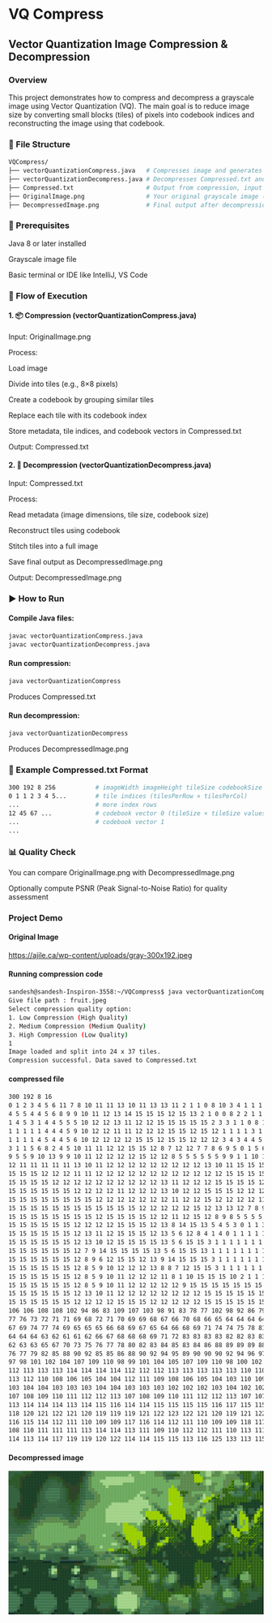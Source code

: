 # VQ Compress

## Vector Quantization Image Compression & Decompression

### Overview 
This project demonstrates how to compress and decompress a grayscale image using Vector Quantization (VQ). The main goal is to reduce image size by converting small blocks (tiles) of pixels into codebook indices and reconstructing the image using that codebook.



### 📁 File Structure
 ```bash
VQCompress/
├── vectorQuantizationCompress.java   # Compresses image and generates Compressed.txt
├── vectorQuantizationDecompress.java # Decompresses Compressed.txt and reconstructs the image
├── Compressed.txt                    # Output from compression, input to decompression
├── OriginalImage.png                 # Your original grayscale image (input for compression)
├── DecompressedImage.png             # Final output after decompression
```


### 🔧 Prerequisites
Java 8 or later installed

Grayscale image file 

Basic terminal or IDE like IntelliJ, VS Code


### 🔁 Flow of Execution
#### 1. 📦 Compression (vectorQuantizationCompress.java)
Input: OriginalImage.png

Process:

Load image

Divide into tiles (e.g., 8×8 pixels)

Create a codebook by grouping similar tiles

Replace each tile with its codebook index

Store metadata, tile indices, and codebook vectors in Compressed.txt

Output: Compressed.txt

#### 2. 🧩 Decompression (vectorQuantizationDecompress.java)
Input: Compressed.txt

Process:

Read metadata (image dimensions, tile size, codebook size)

Reconstruct tiles using codebook

Stitch tiles into a full image

Save final output as DecompressedImage.png

Output: DecompressedImage.png


### ▶️ How to Run
#### Compile Java files:
```bash 
javac vectorQuantizationCompress.java
javac vectorQuantizationDecompress.java
```

#### Run compression:
```bash 
java vectorQuantizationCompress
```
Produces Compressed.txt

#### Run decompression:
```bash 
java vectorQuantizationDecompress
```
Produces DecompressedImage.png


### 🧪 Example Compressed.txt Format
```bash
300 192 8 256           # imageWidth imageHeight tileSize codebookSize
0 1 1 2 3 4 5...        # tile indices (tilesPerRow × tilesPerCol)
...                     # more index rows
12 45 67 ...            # codebook vector 0 (tileSize × tileSize values)
...                     # codebook vector 1
...
```

### 📊 Quality Check
You can compare OriginalImage.png with DecompressedImage.png

Optionally compute PSNR (Peak Signal-to-Noise Ratio) for quality assessment


### Project Demo
#### Original Image
https://ajile.ca/wp-content/uploads/gray-300x192.jpeg

#### Running compression code 
```bash
sandesh@sandesh-Inspiron-3558:~/VQCompress$ java vectorQuantizationCompress 
Give file path : fruit.jpeg
Select compression quality option: 
1. Low Compression (High Quality)
2. Medium Compression (Medium Quality)
3. High Compression (Low Quality)
1
Image loaded and split into 24 x 37 tiles.
Compression successful. Data saved to Compressed.txt
```

#### compressed file 
```bash
300 192 8 16
0 1 2 3 4 5 6 11 7 8 10 11 11 13 10 11 13 13 11 2 1 1 0 8 10 3 4 1 1 1 1 14 15 15 15 8 3 
4 5 5 4 4 5 6 8 9 9 10 11 12 13 14 15 15 15 12 15 13 2 1 0 0 8 2 2 1 1 1 1 6 15 12 10 3 
1 4 5 3 1 4 4 5 5 5 10 12 12 13 11 12 12 15 15 15 15 15 2 3 3 1 1 0 8 10 2 2 6 10 12 5 1 
1 1 1 1 1 4 4 4 5 9 10 12 12 11 11 12 12 12 15 15 12 15 12 1 1 1 1 3 1 0 0 0 0 0 0 0 0 
1 1 1 1 4 5 4 4 5 6 10 12 12 12 12 15 15 12 15 15 12 12 12 3 4 3 4 4 5 1 2 3 3 2 2 3 1 
3 1 1 5 6 8 2 4 5 10 11 11 12 12 15 15 12 8 7 12 12 7 7 8 6 9 5 0 1 5 6 9 5 9 7 0 4 
9 5 5 9 10 13 9 9 10 11 12 12 12 12 15 12 12 8 5 5 5 5 5 5 9 9 1 1 10 11 12 12 11 13 6 14 11 
12 11 11 11 11 11 13 10 11 12 12 12 12 12 12 12 12 12 13 10 11 15 15 15 15 15 15 15 15 15 15 12 12 12 0 9 12 
15 15 15 12 12 12 11 11 12 12 12 12 12 12 12 12 12 12 12 12 15 15 15 15 15 15 15 15 15 15 15 15 12 0 1 5 11 
15 15 15 15 12 12 12 12 12 12 12 12 12 12 13 11 12 12 12 15 15 15 15 12 15 15 12 12 12 12 12 12 15 1 11 5 9 
15 15 15 15 15 15 12 12 12 12 11 12 12 12 13 10 12 12 15 15 15 12 12 12 12 12 12 12 12 13 11 12 12 15 15 13 2 
15 15 15 15 15 15 15 15 12 12 12 12 12 12 12 11 12 12 15 12 12 12 12 11 11 11 13 11 13 8 10 11 10 15 15 15 5 
15 15 15 15 15 15 15 15 15 15 15 15 12 12 12 12 12 15 12 13 13 12 7 8 9 6 8 9 9 5 5 5 9 14 15 15 9 
15 15 15 15 15 15 15 15 12 15 15 15 15 12 12 11 12 15 12 8 9 8 5 5 5 5 4 5 5 4 4 5 5 14 15 15 12 
15 15 15 15 15 15 12 12 12 12 15 15 15 12 13 8 14 15 13 5 4 5 3 0 1 1 3 1 1 1 1 4 4 15 15 15 12 
15 15 15 15 15 15 12 13 11 12 15 15 15 12 13 5 6 12 8 4 1 4 0 1 1 1 1 1 1 1 1 0 1 15 15 15 13 
15 15 15 15 15 15 12 13 10 12 15 15 15 15 13 5 6 15 15 3 1 1 1 1 1 1 1 1 1 1 1 1 1 15 15 0 1 
15 15 15 15 15 15 12 7 9 14 15 15 15 15 13 5 6 15 15 13 1 1 1 1 1 1 1 1 1 1 1 1 14 12 0 15 12 
15 15 15 15 15 15 12 8 9 6 12 15 15 12 13 9 14 15 15 15 3 1 1 1 1 1 1 1 1 1 1 6 12 1 15 15 15 
15 15 15 15 15 15 12 8 5 9 10 12 12 12 13 8 8 7 12 15 15 3 1 1 1 1 1 1 1 1 2 15 8 15 15 15 15 
15 15 15 15 15 15 12 8 5 9 10 11 12 12 12 11 8 1 10 15 15 15 10 2 1 1 1 1 1 15 15 12 15 15 15 15 0 
15 15 15 15 15 15 12 8 5 9 10 11 12 12 12 12 12 9 15 15 15 15 15 15 15 15 15 15 15 7 12 15 15 15 15 12 0 
15 15 15 15 15 15 12 13 10 11 12 12 12 12 12 12 12 12 15 15 15 15 15 15 15 15 15 15 12 15 15 15 12 7 11 15 15 
15 15 15 15 15 15 12 12 12 12 15 15 15 12 12 12 12 12 15 15 15 15 15 15 15 15 15 7 15 15 15 8 1 15 15 15 15 
106 106 108 108 102 94 86 83 109 107 103 98 91 83 78 77 102 98 92 86 79 74 71 72 87 85 81 78 73 69 66 67 74 72 71 70 66 62 61 61 60 58 58 57 57 57 59 62 52 50 51 53 56 60 66 72 54 54 55 58 63 68 75 80 
77 76 73 72 71 71 69 68 72 71 70 69 69 68 67 66 70 68 66 65 64 64 64 64 67 65 63 62 63 66 69 71 61 62 64 67 71 77 81 85 65 68 74 79 83 87 89 90 76 79 83 87 89 89 90 90 82 84 86 87 88 89 90 92 
67 69 74 77 74 69 65 65 65 66 68 69 67 65 64 66 68 69 71 74 74 75 78 81 78 80 83 87 89 90 91 92 87 89 91 92 93 92 91 90 91 92 92 91 90 91 90 89 91 92 92 90 91 92 92 91 90 92 92 91 90 91 89 87 
64 64 64 63 62 61 61 62 66 67 68 68 68 69 71 72 83 83 83 83 82 82 83 83 90 89 88 86 84 83 82 82 88 86 85 84 82 81 81 80 89 88 86 84 83 82 81 80 88 87 84 82 80 79 77 75 88 86 84 83 82 81 79 78 
62 63 63 65 67 70 73 75 76 77 78 80 82 83 84 85 83 84 86 88 89 89 89 88 81 82 84 86 87 87 86 85 81 82 84 85 87 87 87 87 80 81 83 84 86 87 88 88 77 78 80 82 84 85 85 85 77 78 80 82 84 85 84 84 
76 77 79 82 85 88 90 92 85 85 86 88 90 92 94 95 89 90 90 90 92 94 96 97 88 87 88 89 90 93 95 97 86 87 87 88 90 92 95 96 86 86 87 87 88 91 92 93 85 85 86 86 87 89 90 91 84 84 85 87 88 90 91 91 
97 98 101 102 104 107 109 110 98 99 101 104 105 107 109 110 98 100 102 105 106 108 110 111 99 101 103 105 107 108 109 111 98 100 103 105 106 108 109 109 97 99 101 103 105 105 106 107 95 97 100 102 103 104 104 105 94 96 99 101 102 102 103 104 
112 113 113 113 114 114 114 114 112 112 112 113 113 113 113 113 110 110 111 111 112 111 111 112 110 110 111 111 111 111 111 110 109 110 110 111 110 110 109 109 108 108 109 109 109 109 107 107 105 106 107 107 107 106 105 104 104 104 105 105 105 104 102 101 
113 112 110 108 106 105 104 104 112 111 109 108 106 105 104 103 110 109 108 106 105 104 103 102 108 107 106 105 104 102 101 101 105 105 104 103 102 101 100 99 103 103 103 102 100 99 98 98 102 102 101 100 99 98 97 96 101 101 101 100 99 98 96 96 
103 104 104 103 103 103 104 104 103 103 103 102 102 102 103 104 102 102 101 100 100 101 102 104 101 101 100 99 99 100 102 104 99 99 99 98 98 100 102 104 98 98 98 98 98 99 101 103 96 96 97 97 98 99 100 102 94 95 96 97 97 98 99 101 
107 108 109 110 111 112 112 113 107 108 109 110 111 112 112 113 107 107 109 110 112 112 113 113 106 107 109 110 112 113 114 114 106 107 109 111 113 114 114 114 105 107 109 111 113 115 115 115 105 106 109 112 114 115 116 115 105 106 109 112 114 115 116 116 
113 114 114 114 113 114 115 116 114 114 115 115 115 115 116 117 115 115 116 116 116 116 117 118 115 116 116 117 117 117 118 119 115 116 117 117 117 118 119 121 116 117 117 118 118 119 120 121 117 117 119 119 119 120 122 123 118 119 119 120 120 121 123 124 
118 120 121 122 121 120 119 119 119 121 122 123 122 121 120 119 121 122 124 125 124 122 121 121 123 124 126 127 125 124 123 122 125 126 128 128 127 125 123 123 125 127 128 128 127 125 124 123 126 127 129 129 127 125 124 123 126 127 129 128 127 125 124 123 
116 115 114 112 111 110 109 109 117 116 114 112 111 110 109 109 118 117 115 113 111 110 110 110 119 117 115 113 111 110 111 111 119 118 115 113 111 111 111 112 120 118 115 112 111 111 112 112 120 118 114 112 110 110 111 112 120 118 114 112 110 110 111 112 
108 110 111 111 111 113 114 114 113 111 109 110 112 112 111 110 113 111 110 113 115 116 120 125 110 110 113 116 115 118 130 144 111 112 114 115 114 114 124 136 113 112 112 115 115 114 115 118 113 112 112 115 117 118 116 114 112 115 116 115 115 118 119 119 
114 113 114 117 119 119 120 122 114 114 115 115 113 116 125 133 113 115 118 121 122 129 142 153 143 143 143 142 142 146 153 158 154 158 160 158 154 152 153 156 129 144 160 167 164 160 157 157 119 134 151 162 166 165 162 158 118 120 125 134 149 160 163 162 
```

#### Decompressed image
![Decompressed Image](./DecompressedImage.png)
